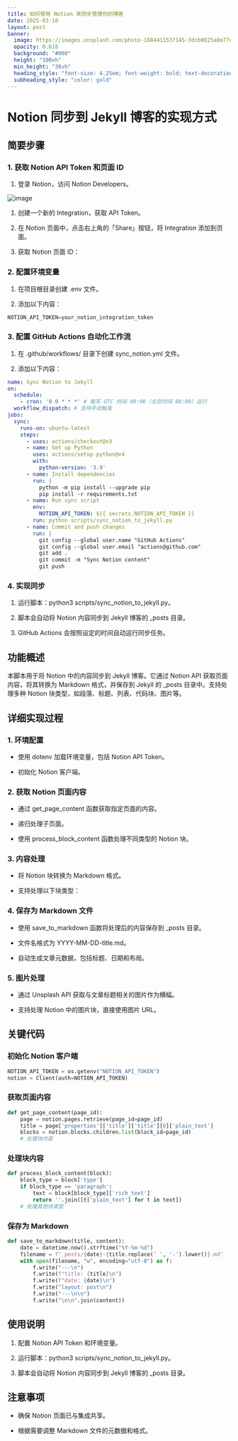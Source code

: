 ```yaml
---
title: 如何使用 Notion 来同步管理你的博客
date: 2025-03-10
layout: post
banner:
  image: https://images.unsplash.com/photo-1684411537145-3dcb0825a0e7?crop=entropy&cs=tinysrgb&fit=max&fm=jpg&ixid=M3w2OTIwMzJ8MHwxfHJhbmRvbXx8fHx8fHx8fDE3NDE2MTAzOTZ8&ixlib=rb-4.0.3&q=80&w=1080
  opacity: 0.618
  background: "#000"
  height: "100vh"
  min_height: "38vh"
  heading_style: "font-size: 4.25em; font-weight: bold; text-decoration: underline"
  subheading_style: "color: gold"
---
```


# Notion 同步到 Jekyll 博客的实现方式

## 简要步骤

### 1. 获取 Notion API Token 和页面 ID

1. 登录 Notion，访问 Notion Developers。

![image](https://prod-files-secure.s3.us-west-2.amazonaws.com/a7a0cc5a-89b9-4cda-8686-1fba0ca52f40/d19c1afe-dea5-4312-9333-786b0ba83054/image.png?X-Amz-Algorithm=AWS4-HMAC-SHA256&X-Amz-Content-Sha256=UNSIGNED-PAYLOAD&X-Amz-Credential=ASIAZI2LB4663MJQ4HFX%2F20250310%2Fus-west-2%2Fs3%2Faws4_request&X-Amz-Date=20250310T123955Z&X-Amz-Expires=3600&X-Amz-Security-Token=IQoJb3JpZ2luX2VjEEQaCXVzLXdlc3QtMiJGMEQCIGNmh4NUFOlnOfmPuFGZGeB92GR8jOSUc9NoxfnmlIv0AiAqlP8Ke2PBtnjZpB2LJ1fXdOcNaljUfzL24weY0R6P1yqIBAiN%2F%2F%2F%2F%2F%2F%2F%2F%2F%2F8BEAAaDDYzNzQyMzE4MzgwNSIMzJvGbFiqTAu%2FLjSjKtwDbJRB9YHB%2BDmBsHZstP38NT4FqczvyBrgfn2MLgQVw13hoVwCce1gssJTepNlGZv7W1Mqo0yYnKfENyJ%2BYEDhx9t8TUbktqANJp%2FX3WUVyx93gcdzCA69H90OEX0abz4k8ZMY2wIFCq3YhLBLue67k9rGTuZNUHI0C1jtgAw%2FEuqMn59U6g%2FepOW9tRF2uk9MhgTUdwFG0yZP1kujakRgoouE2bcxyFM6butj9DIh78pmXh91VCV%2BGHWtb%2FDLQNWMDqOJUbk5aJGwfyAuLrIobnfeN%2Bv8gxsxdAKpWA0bn%2FJqGxnVuoKm71Y9S1O%2Bu7t09lk%2Fh%2BFLhH32TwAoGrvU6CdZqRY%2BWdBQoUxoPySM0jP9Ir20Sb0LB7zM7%2FttN995hNWOo4ETaBO2%2FDq9vWwDwPGzs2UMbHxtXS6xO7cSQt0zyL2L3VwLDTQkV59f%2BuHaGpuA7lF2%2FzcOpgMGbUUprRpZonlPNqtXOXy3IV5hS07g3AmXrJRK3NZr52wgrY2gdIMh1UoAZ0PJkvbHhA5oKHj4QEe%2F0PUHMPU081MmMiynoDTy7BpAQFpAx6pRNSaH%2BTTIzthBBz8qq3mXtpCNSAqV%2FRFaDE0O8qYMDBkt5bQIbKL4LmMgTjJ9EAQww6m7vgY6pgGJejzbqEpn2JKWAFE9t95kUxdkaG01B3REtxpOb1aomFy5QcCWuaUQ%2BMb1zh8wKOQkW1DHPdlGw29qut1FGxO%2FWIEJyrRIsF9KqNBxdOcD0T5EvymJ3GG0JnyO48OD3peUoSHfAnx25%2FVwgedaZJ%2BBzlWHPcfkawkhLimAMpj2WI0Epq%2FEcQPnLwFpD%2FT8rZ%2FLVKsx52Y6QMN%2Bp3JkHdywvsdkfXs7&X-Amz-Signature=aa06fdb2f0a60ca9831ef062a514e1a0937123750fa0f15106cb507efb6b87c0&X-Amz-SignedHeaders=host&x-id=GetObject)

1. 创建一个新的 Integration，获取 API Token。

1. 在 Notion 页面中，点击右上角的「Share」按钮，将 Integration 添加到页面。

1. 获取 Notion 页面 ID：


### 2. 配置环境变量

1. 在项目根目录创建 .env 文件。

1. 添加以下内容：

```javascript
NOTION_API_TOKEN=your_notion_integration_token
```

### 3. 配置 GitHub Actions 自动化工作流

1. 在 .github/workflows/ 目录下创建 sync_notion.yml 文件。

1. 添加以下内容：

```yaml
name: Sync Notion to Jekyll
on:
  schedule:
    - cron: '0 0 * * *' # 每天 UTC 时间 00:00（北京时间 08:00）运行
  workflow_dispatch: # 支持手动触发
jobs:
  sync:
    runs-on: ubuntu-latest
    steps:
      - uses: actions/checkout@v3
      - name: Set up Python
        uses: actions/setup-python@v4
        with:
          python-version: '3.9'
      - name: Install dependencies
        run: |
          python -m pip install --upgrade pip
          pip install -r requirements.txt
      - name: Run sync script
        env:
          NOTION_API_TOKEN: ${{ secrets.NOTION_API_TOKEN }}
        run: python scripts/sync_notion_to_jekyll.py
      - name: Commit and push changes
        run: |
          git config --global user.name "GitHub Actions"
          git config --global user.email "actions@github.com"
          git add .
          git commit -m "Sync Notion content"
          git push
```

### 4. 实现同步

1. 运行脚本：python3 scripts/sync_notion_to_jekyll.py。

1. 脚本会自动将 Notion 内容同步到 Jekyll 博客的 _posts 目录。

1. GitHub Actions 会按照设定的时间自动运行同步任务。

## 功能概述

本脚本用于将 Notion 中的内容同步到 Jekyll 博客。它通过 Notion API 获取页面内容，将其转换为 Markdown 格式，并保存到 Jekyll 的 _posts 目录中。支持处理多种 Notion 块类型，如段落、标题、列表、代码块、图片等。

## 详细实现过程

### 1. 环境配置

- 使用 dotenv 加载环境变量，包括 Notion API Token。

- 初始化 Notion 客户端。

### 2. 获取 Notion 页面内容

- 通过 get_page_content 函数获取指定页面的内容。

- 递归处理子页面。

- 使用 process_block_content 函数处理不同类型的 Notion 块。

### 3. 内容处理

- 将 Notion 块转换为 Markdown 格式。

- 支持处理以下块类型：


### 4. 保存为 Markdown 文件

- 使用 save_to_markdown 函数将处理后的内容保存到 _posts 目录。

- 文件名格式为 YYYY-MM-DD-title.md。

- 自动生成文章元数据，包括标题、日期和布局。

### 5. 图片处理

- 通过 Unsplash API 获取与文章标题相关的图片作为横幅。

- 支持处理 Notion 中的图片块，直接使用图片 URL。

## 关键代码

### 初始化 Notion 客户端

```python
NOTION_API_TOKEN = os.getenv("NOTION_API_TOKEN")
notion = Client(auth=NOTION_API_TOKEN)
```

### 获取页面内容

```python
def get_page_content(page_id):
    page = notion.pages.retrieve(page_id=page_id)
    title = page['properties']['title']['title'][0]['plain_text']
    blocks = notion.blocks.children.list(block_id=page_id)
    # 处理块内容
```

### 处理块内容

```python
def process_block_content(block):
    block_type = block['type']
    if block_type == 'paragraph':
        text = block[block_type]['rich_text']
        return ''.join([t['plain_text'] for t in text])
    # 处理其他块类型
```

### 保存为 Markdown

```python
def save_to_markdown(title, content):
    date = datetime.now().strftime("%Y-%m-%d")
    filename = f"_posts/{date}-{title.replace(' ', '-').lower()}.md"
    with open(filename, "w", encoding="utf-8") as f:
        f.write("---\n")
        f.write(f"title: {title}\n")
        f.write(f"date: {date}\n")
        f.write("layout: post\n")
        f.write("---\n\n")
        f.write("\n\n".join(content))
```

## 使用说明

1. 配置 Notion API Token 和环境变量。

1. 运行脚本：python3 scripts/sync_notion_to_jekyll.py。

1. 脚本会自动将 Notion 内容同步到 Jekyll 博客的 _posts 目录。

## 注意事项

- 确保 Notion 页面已与集成共享。

- 根据需要调整 Markdown 文件的元数据和格式。